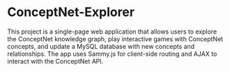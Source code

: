 # ConceptNet-Explorer
This project is a single-page web application that allows users to explore the ConceptNet knowledge graph, play interactive games with ConceptNet concepts, and update a MySQL database with new concepts and relationships. The app uses Sammy.js for client-side routing and AJAX to interact with the ConceptNet API.
